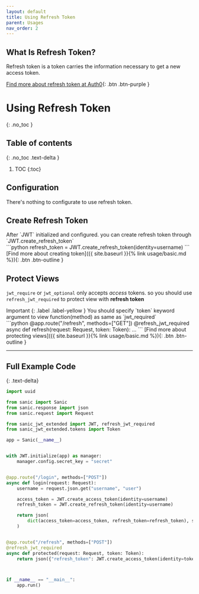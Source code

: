 ```yaml
---
layout: default
title: Using Refresh Token
parent: Usages
nav_order: 2
---
```


## What Is Refresh Token?

Refresh token is a token carries the information necessary to get a new access token.

[Find more about refresh token at Auth0](https://auth0.com/blog/refresh-tokens-what-are-they-and-when-to-use-them/){: .btn .btn-purple }

# Using Refresh Token
{: .no_toc }

## Table of contents
{: .no_toc .text-delta }

1. TOC
{:toc}


## Configuration

There's nothing to configurate to use refresh token.

## Create Refresh Token

<div class="code-example" markdown="1">
After `JWT` initialized and configured. you can create refresh token through `JWT.create_refresh_token`
</div>
```python
refresh_token = JWT.create_refresh_token(identity=username)
```
[Find more about creating token]({{ site.baseurl }}{% link usage/basic.md %}){: .btn .btn-outline }

## Protect Views

`jwt_require` or `jwt_optional` only accepts *access* tokens. so you should use `refresh_jwt_required` to protect view with **refresh token**

<div class="code-example" markdown="1">
Important
{: .label .label-yellow }
You should specify `token` keyword argument to view function(method) as same as `jwt_required`
</div>
```python
@app.route("/refresh", methods=["GET"])
@refresh_jwt_required
async def refresh(request: Request, token: Token):
    ...
```
[Find more about protecting views]({{ site.baseurl }}{% link usage/basic.md %}){: .btn .btn-outline }

---

## Full Example Code
{: .text-delta}


```python
import uuid

from sanic import Sanic
from sanic.response import json
from sanic.request import Request

from sanic_jwt_extended import JWT, refresh_jwt_required 
from sanic_jwt_extended.tokens import Token

app = Sanic(__name__)


with JWT.initialize(app) as manager:
    manager.config.secret_key = "secret"


@app.route("/login", methods=["POST"])
async def login(request: Request):
    username = request.json.get("username", "user")

    access_token = JWT.create_access_token(identity=username)
    refresh_token = JWT.create_refresh_token(identity=username)

    return json(
        dict(access_token=access_token, refresh_token=refresh_token), status=200
    )


@app.route("/refresh", methods=["POST"])
@refresh_jwt_required
async def protected(request: Request, token: Token):
    return json({"refresh_token": JWT.create_access_token(identity=token.identity)})



if __name__ == "__main__":
    app.run()
```